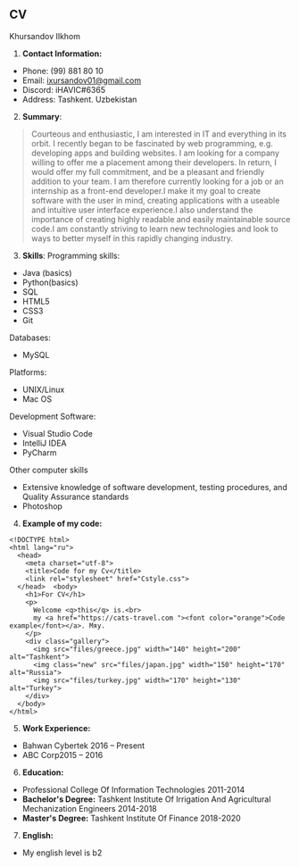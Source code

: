 ## CV
 Khursandov Ilkhom 
1. **Contact Information:**
* Phone: (99) 881 80 10
* Email: ixursandov01@gmail.com
* Discord: iHAVIC#6365
* Address: Tashkent. Uzbekistan
    

2. **Summary**:     
  >Courteous and enthusiastic, I am interested in IT and everything in its orbit. I recently began to be fascinated by web programming, e.g. developing apps and building websites. I am looking for a company willing to offer me a placement among their developers. In return, I would offer my full commitment, and be a pleasant and friendly addition to your team. I am therefore currently looking for a job or an internship as a front-end developer.I make it my goal to create software with the user in mind, creating applications with a useable and intuitive user interface experience.I also understand the importance of creating highly readable and easily maintainable source code.I am constantly striving to learn new technologies and look to ways to better myself in this rapidly changing industry. 

3. **Skills**: 
Programming skills: 
* Java  (basics)
* Python(basics)
* SQL
* HTML5
* CSS3
* Git 

Databases:
* MySQL

Platforms:
* UNIX/Linux
* Mac OS

Development Software:
* Visual Studio Code
* IntelliJ IDEA 
* PyCharm

Other computer skills
* Extensive knowledge of software development, testing procedures, and Quality Assurance standards
* Photoshop

4. **Example of my code:**

```
<!DOCTYPE html>
<html lang="ru">
  <head>
    <meta charset="utf-8">
    <title>Code for my Cv</title>
    <link rel="stylesheet" href="Cstyle.css">
  </head>  <body>
    <h1>For CV</h1>
    <p>
      Welcome <q>this</q> is.<br>
      my <a href="https://cats-travel.com "><font color="orange">Code example</font></a>. Мяу.
    </p>
    <div class="gallery">
      <img src="files/greece.jpg" width="140" height="200" alt="Tashkent">
      <img class="new" src="files/japan.jpg" width="150" height="170" alt="Russia">
      <img src="files/turkey.jpg" width="170" height="130" alt="Turkey">
    </div>
  </body>
</html>
```
5. **Work Experience:**

* Bahwan Cybertek 2016 – Present
* ABC Corp2015 – 2016

6. **Education:**
* Professional College Of Information Technologies 
2011-2014
* **Bachelor's Degree:** 
Tashkent Institute Of Irrigation And Agricultural Mechanization Engineers
2014-2018
* **Master's Degree:**
Tashkent Institute Of Finance
2018-2020

7. **English:** 
* My english level is b2







